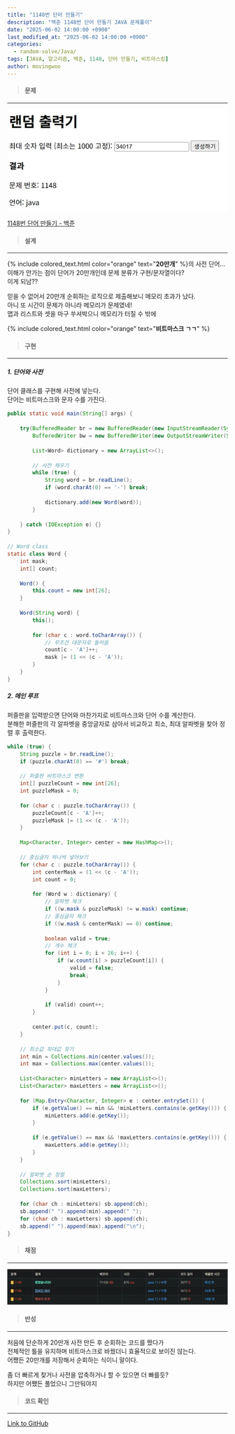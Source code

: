 ```yaml
---
title: "1148번 단어 만들기"
description: "백준 1148번 단어 만들기 JAVA 문제풀이"
date: "2025-06-02 14:00:00 +0900"
last_modified_at: "2025-06-02 14:00:00 +0900"
categories: 
  - random-solve/Java/
tags: [JAVA, 알고리즘, 백준, 1148, 단어 만들기, 비트마스킹]
author: movingwoo
---
```

> #### 문제  
---  
  
![img01](/assets/images/posts/random-solve/Java/2025-06-02-1148/img01.webp)  
  
[1148번 단어 만들기 - 백준](https://www.acmicpc.net/problem/1148)  
  
> #### 설계  
---  
  
{% include colored_text.html color="orange" text="**20만개**" %}의 사전 단어...  
이해가 안가는 점이 단어가 20만개인데 문제 분류가 구현/문자열이다?  
이게 되남??  
  
믿을 수 없어서 20만개 순회하는 로직으로 제출해보니 메모리 초과가 났다.  
아니 또 시간이 문제가 아니라 메모리가 문제였네!  
맵과 리스트와 셋을 마구 쑤셔박으니 메모리가 터질 수 밖에  
  
{% include colored_text.html color="orange" text="**비트마스크 ㄱㄱ**" %}  
  
> #### 구현  
---  
  
##### 1. 단어와 사전  
  
단어 클래스를 구현해 사전에 넣는다.  
단어는 비트마스크와 문자 수를 가진다.  
  
```java
public static void main(String[] args) {
    	
	try(BufferedReader br = new BufferedReader(new InputStreamReader(System.in));
		BufferedWriter bw = new BufferedWriter(new OutputStreamWriter(System.out))){
		
		List<Word> dictionary = new ArrayList<>();
		
		// 사전 채우기
		while (true) {
			String word = br.readLine();
			if (word.charAt(0) == '-') break;

			dictionary.add(new Word(word));
		}
		
	} catch (IOException e) {}
}

// Word class
static class Word {
	int mask;
	int[] count;

	Word() {
		this.count = new int[26];
	}

	Word(String word) {
		this();
		
		for (char c : word.toCharArray()) {
			// 무조건 대문자로 들어옴
			count[c - 'A']++;
			mask |= (1 << (c - 'A'));
		}
	}
}
```
  
##### 2. 메인 루프  
  
퍼즐판을 입력받으면 단어와 마찬가지로 비트마스크와 단어 수를 계산한다.  
분해한 퍼즐판의 각 알파벳을 중앙글자로 삼아서 비교하고 최소, 최대 알파벳을 찾아 정렬 후 출력한다.  
  
```java
while (true) {
	String puzzle = br.readLine();
	if (puzzle.charAt(0) == '#') break;

	// 퍼즐판 비트마스크 변환
	int[] puzzleCount = new int[26];
	int puzzleMask = 0;
	
	for (char c : puzzle.toCharArray()) {
		puzzleCount[c - 'A']++;
		puzzleMask |= (1 << (c - 'A'));
	}

	Map<Character, Integer> center = new HashMap<>();

	// 중심글자 하나씩 넣어보기
	for (char c : puzzle.toCharArray()) {
		int centerMask = (1 << (c - 'A'));
		int count = 0;

		for (Word w : dictionary) {
			// 알파벳 체크
			if ((w.mask & puzzleMask) != w.mask) continue;
			// 중심글자 체크
			if ((w.mask & centerMask) == 0) continue;

			boolean valid = true;
			// 개수 체크
			for (int i = 0; i < 26; i++) {
				if (w.count[i] > puzzleCount[i]) {
					valid = false;
					break;
				}
			}

			if (valid) count++;
		}

		center.put(c, count);
	}

	// 최소값 최대값 찾기
	int min = Collections.min(center.values());
	int max = Collections.max(center.values());

	List<Character> minLetters = new ArrayList<>();
	List<Character> maxLetters = new ArrayList<>();

	for (Map.Entry<Character, Integer> e : center.entrySet()) {
		if (e.getValue() == min && !minLetters.contains(e.getKey())) {
			minLetters.add(e.getKey());
		}

		if (e.getValue() == max && !maxLetters.contains(e.getKey())) {
			maxLetters.add(e.getKey());
		}
	}

	// 알파벳 순 정렬
	Collections.sort(minLetters);
	Collections.sort(maxLetters);

	for (char ch : minLetters) sb.append(ch);
	sb.append(" ").append(min).append(" ");
	for (char ch : maxLetters) sb.append(ch);
	sb.append(" ").append(max).append("\n");
}
```
  
> #### 채점  
---  
  
![img02](/assets/images/posts/random-solve/Java/2025-06-02-1148/img02.webp)  
  
> #### 반성  
---  
  
처음에 단순하게 20만개 사전 만든 후 순회하는 코드를 짰다가  
전체적인 틀을 유지하며 비트마스크로 바꿨더니 효율적으로 보이진 않는다.  
어쨌든 20만개를 저장해서 순회하는 식이니 말이다.  
  
좀 더 빠르게 찾거나 사전을 압축하거나 할 수 있으면 더 빠를듯?  
하지만 어쨌든 풀었으니 그만둬야지  
  
> #### 코드 확인   
---  
  
[Link to GitHub](https://raw.githubusercontent.com/movingwoo/movingwoo-snippets/refs/heads/main/random-solve/Java/2025-06-02-1148.java)

